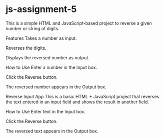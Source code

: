 # js-assignment-5

This is a simple HTML and JavaScript-based project to reverse a given number or string of digits.

Features
Takes a number as input.

Reverses the digits.

Displays the reversed number as output.

How to Use
Enter a number in the Input box.

Click the Reverse button.

The reversed number appears in the Output box.


Reverse Input App
This is a basic HTML + JavaScript project that reverses the text entered in an input field and shows the result in another field.

How to Use
Enter text in the Input box.

Click the Reverse button.

The reversed text appears in the Output box.
